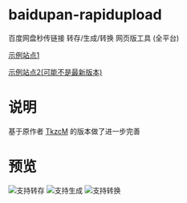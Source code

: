 # baidupan-rapidupload

百度网盘秒传链接 转存/生成/转换 网页版工具 (全平台)

[示例站点1](https://mengzonefire.github.io/baidupan-rapidupload)

[示例站点2(可能不是最新版本)](http://rapidacg.gmgard.moe/)

# 说明

基于原作者 [TkzcM](https://t.me/TkzcM/) 的版本做了进一步完善

# 预览

![支持转存](https://pic.rmb.bdstatic.com/bjh/3f5502b43328f59a8776ded1a81b8114.png)
![支持生成](https://i.yusa.me/46Tnl9a4xw2w.png)
![支持转换](https://i.yusa.me/YXH7WwRvgW1z.png)
